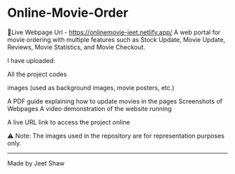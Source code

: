 # Online-Movie-Order
🔗Live Webpage Url - https://onlinemovie-jeet.netlify.app/
A web portal for movie ordering with multiple features such as Stock Update, Movie Update, Reviews, Movie Statistics, and Movie Checkout.

I have uploaded:

All the project codes

 images (used as background images, movie posters, etc.)

A PDF guide explaining how to update movies in the pages
Screenshots of Webpages
A video demonstration of the website running

A live URL link to access the project online


⚠️ Note: The images used in the repository are for representation purposes only.


---

Made by Jeet Shaw
